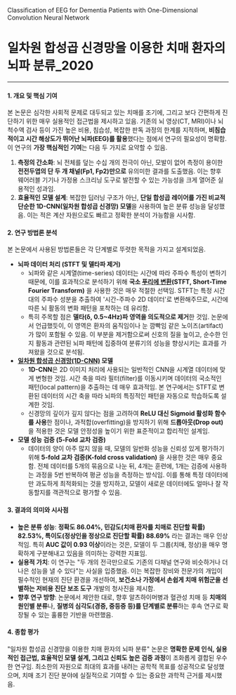 Classification of EEG for Dementia Patients with One-Dimensional Convolution Neural Network
# 일차원 합성곱 신경망을 이용한 치매 환자의 뇌파 분류_2020

---

#### **1. 개요 및 핵심 기여**
본 논문은 심각한 사회적 문제로 대두되고 있는 치매를 조기에, 그리고 보다 간편하게 진단하기 위한 매우 실용적인 접근법을 제시하고 있음. 기존의 뇌 영상(CT, MRI)이나 뇌척수액 검사 등이 가진 높은 비용, 침습성, 복잡한 판독 과정의 한계를 지적하며, **비침습적이고 시간 해상도가 뛰어난 뇌파(EEG)를 활용**했다는 점에서 연구의 필요성이 명확함.
이 연구의 **가장 핵심적인 기여**는 다음 두 가지로 요약할 수 있음.
1.  **측정의 간소화**: 뇌 전체를 덮는 수십 개의 전극이 아닌, 모발이 없어 측정이 용이한 **전전두엽의 단 두 개 채널(Fp1, Fp2)만으로** 유의미한 결과를 도출했음. 이는 향후 웨어러블 기기나 가정용 스크리닝 도구로 발전할 수 있는 가능성을 크게 열어준 실용적인 성과임.
2.  **효율적인 모델 설계**: 복잡한 딥러닝 구조가 아닌, **단일 합성곱 레이어를 가진 비교적 단순한 1D-CNN(일차원 합성곱 신경망) 모델**을 사용하여 높은 분류 성능을 달성했음. 이는 적은 계산 자원으로도 빠르고 정확한 분석이 가능함을 시사함.

#### **2. 연구 방법론 분석**
본 논문에서 사용된 방법론들은 각 단계별로 뚜렷한 목적을 가지고 설계되었음.
*   **뇌파 데이터 처리 (STFT 및 델타파 제거)**
    *   뇌파와 같은 시계열(time-series) 데이터는 시간에 따라 주파수 특성이 변하기 때문에, 이를 효과적으로 분석하기 위해 **국소 [푸리에 변환](<푸리에 변환.md>)(STFT, Short-Time Fourier Transform)** 을 사용한 것은 매우 적절한 선택임. STFT는 특정 시간대의 주파수 성분을 추출하여 '시간-주파수 2D 데이터'로 변환해주므로, 시간에 따른 뇌 활동의 변화 패턴을 포착하는 데 유리함.
    *   특히 주목할 점은 **델타(δ, 0.5~4Hz)파 영역을 의도적으로 제거**한 것임. 논문에서 언급했듯이, 이 영역은 환자의 움직임이나 눈 깜빡임 같은 노이즈(artifact)가 많이 포함될 수 있음. 이 부분을 제거함으로써 신호의 질을 높이고, 순수한 인지 활동과 관련된 뇌파 패턴에 집중하여 분류기의 성능을 향상시키는 효과를 가져왔을 것으로 분석됨.
*   **[일차원 합성곱 신경망(1D-CNN)](<일차원 합성곱 신경망(1D-CNN).md>) 모델**
    *   **1D-CNN**은 2D 이미지 처리에 사용되는 일반적인 CNN을 시계열 데이터에 맞게 변형한 것임. 시간 축을 따라 필터(filter)를 이동시키며 데이터의 국소적인 패턴(local pattern)을 추출하는 데 매우 효과적임. 본 연구에서는 STFT로 변환된 데이터의 시간 축을 따라 뇌파의 특징적인 패턴을 자동으로 학습하도록 설계한 것임.
    *   신경망의 깊이가 깊지 않다는 점을 고려하여 **ReLU 대신 Sigmoid 활성화 함수를 사용**한 점이나, 과적합(overfitting)을 방지하기 위해 **드롭아웃(Drop out)** 을 적용한 것은 모델 안정성을 높이기 위한 표준적이고 합리적인 설계임.
*   **모델 성능 검증 (5-Fold 교차 검증)**
    *   데이터의 양이 아주 많지 않을 때, 모델의 일반화 성능을 신뢰성 있게 평가하기 위해 **5-fold 교차 검증(K-fold cross validation)** 을 사용한 것은 매우 중요함. 전체 데이터를 5개의 묶음으로 나눈 뒤, 4개는 훈련에, 1개는 검증에 사용하는 과정을 5번 반복하여 평균 성능을 측정하는 방식임. 이를 통해 특정 데이터에만 과도하게 최적화되는 것을 방지하고, 모델이 새로운 데이터에도 얼마나 잘 작동할지를 객관적으로 평가할 수 있음.

#### **3. 결과의 의미와 시사점**
*   **높은 분류 성능**: **정확도 86.04%, 민감도(치매 환자를 치매로 진단할 확률) 82.53%, 특이도(정상인을 정상으로 진단할 확률) 88.69%** 라는 결과는 매우 인상적임. 특히 **AUC 값이 0.93 이상**이라는 것은, 모델이 두 그룹(치매, 정상)을 매우 명확하게 구분해내고 있음을 의미하는 강력한 지표임.
*   **실용적 가치**: 이 연구는 "두 개의 전극만으로도 기존의 다채널 연구와 비슷하거나 더 나은 성능을 낼 수 있다"는 사실을 입증했음. 이는 복잡한 장비와 전문가의 개입이 필수적인 현재의 진단 환경을 개선하여, **보건소나 가정에서 손쉽게 치매 위험군을 선별하는 저비용 진단 보조 도구** 개발의 청사진을 제시함.
*   **향후 연구 방향**: 논문에서 제안한 대로, 향후 알츠하이머병과 혈관성 치매 등 **치매의 원인별 분류**나, **질병의 심각도(경증, 중등증 등)를 단계별로 분류**하는 후속 연구로 확장될 수 있는 훌륭한 기반을 마련했음.

#### **4. 종합 평가**
"일차원 합성곱 신경망을 이용한 치매 환자의 뇌파 분류" 논문은 **명확한 문제 인식, 실용적인 접근법, 효율적인 모델 설계, 그리고 신뢰도 높은 검증 과정**이 조화롭게 결합된 우수한 연구임. 최소한의 자원으로 최대의 효과를 내려는 공학적 목표를 성공적으로 달성했으며, 치매 조기 진단 분야에 실질적으로 기여할 수 있는 중요한 과학적 근거를 제시했음.